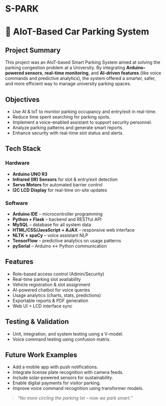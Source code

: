 # S-PARK
# 🚗 AIoT-Based Car Parking System

##  Project Summary

This project was an AIoT-based Smart Parking System aimed at solving the parking congestion problem at a University. By integrating **Arduino-powered sensors**, **real-time monitoring**, and **AI-driven features** (like voice commands and predictive analytics), the system offered a smarter, safer, and more efficient way to manage university parking spaces.

## Objectives
-  Use AI & IoT to monitor parking occupancy and entry/exit in real-time.
-  Reduce time spent searching for parking spots.
-  Implement a voice-enabled assistant to support security personnel.
-  Analyze parking patterns and generate smart reports.
-  Enhance security with real-time slot status and alerts.

## Tech Stack

### Hardware
- **Arduino UNO R3**
- **Infrared (IR) Sensors** for slot & entry/exit detection
- **Servo Motors** for automated barrier control
- **I2C LCD Display** for real-time on-site updates

### Software
- **Arduino IDE** – microcontroller programming
- **Python + Flask** – backend and RESTful API
- **MySQL** – database for all system data
- **HTML/CSS/JavaScript + AJAX** – responsive web interface
- **NLTK + spaCy** – voice assistant NLP
- **TensorFlow** – predictive analytics on usage patterns
- **pySerial** – Arduino ↔ Python communication

## Features

-  Role-based access control (Admin/Security)
-  Real-time parking slot availability
-  Vehicle registration & slot assignment
-  AI-powered chatbot for voice queries
-  Usage analytics (charts, stats, predictions)
-  Exportable reports & PDF generation
-  Web UI + LCD interface sync

## Testing & Validation

- Unit, integration, and system testing using a V-model.
- Voice command testing using confusion matrix.


## Future Work Examples

- Add a mobile app with push notifications.
- Integrate license plate recognition with camera feeds.
- Include solar-powered sensors for sustainability.
- Enable digital payments for visitor parking.
- Improve voice command recognition using transformer models.

> *“No more circling the parking lot – now we park smart.”*



